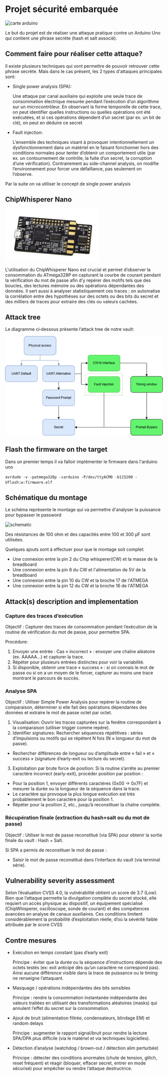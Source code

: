 # Projet sécurité embarquée

![carte arduino](img/arduino.avif)

Le but du projet est de réaliser une attaque pratique contre un Arduino Uno qui contient une phrase secrète (hash et salt associé). 

## Comment faire pour réaliser cette attaque?

Il existe plusieurs techniques qui vont permettre de pouvoir retrouver cette phrase secrète. Mais dans le cas présent, les 2 types d'attaques principales sont:

- Single power analysis (SPA):
  
  Une attaque par canal auxiliaire qui exploite une seule trace de consommation électrique mesurée pendant l’exécution d’un algorithme sur un microcontrôleur.
  En observant la forme temporelle de cette trace, on peut identifier quelles instructions ou quelles opérations ont été exécutées,
  et si ces opérations dépendent d’un secret (par ex. un bit de clé), on peut en déduire ce secret

- Fault injection:
  
  L’ensemble des techniques visant à provoquer intentionnellement un dysfonctionnement dans un matériel en le faisant fonctionner hors des conditions normales
  pour tenter d’obtenir un comportement utile (par ex. un contournement de contrôle, la fuite d’un secret, la corruption d’une vérification).
  Contrairement au side-channel analysis, on modifie l’environnement pour forcer une défaillance, pas seulement on l’observe.

Par la suite on va utiliser le concept de single power analysis
## ChipWhisperer Nano

![chipwhisperer](img/chip.jfif)

L'utilisation du ChipWhisperer Nano est crucial et permet d’observer la consommation du ATmega328P en capturant la courbe de courant pendant la vérification du mot de passe afin d’y repérer des motifs tels que des boucles, des lectures mémoire ou des opérations dépendantes des données. 
Il sert aussi à analyser statistiquement ces traces : on automatise la corrélation entre des hypothèses sur des octets ou des bits du secret et des milliers de traces pour extraire des clés ou valeurs cachées. 

## Attack tree

Le diagramme ci‑dessous présente l’attack tree de notre vault:

![attack tree](img/Diagramme.drawio.png)

## Flash the firmware on the target

Dans un premier temps il va falloir implémenter le firmware dans l'arduino uno

```avrdude -v -patmega328p -carduino -P/dev/ttyACM0 -b115200 -Uflash:w:firmware.elf```

## Schématique du montage

Le schéma représente le montage qui va permettre d'analyser la puissance pour bypasser le password

![schematic](img/schematic.png)

Des résistances de 100 ohm et des capacités entre 100 et 300 µF sont utilisées.

Quelques ajouts sont à effectuer pour que le montage soit complet:
- Une connexion entre la pin 2 du Chip whisperer(CW) et la masse de la breadboard
- Une connexion entre la pin 8 du CW et l'alimentation de 5V de la breadboard
- Une connexion entre la pin 10 du CW et la broche 17 de l'ATMEGA
- Une connexion entre la pin 12 du CW et la broche 16 de l'ATMEGA

## Attack(s) description and implementation

### Capture des traces d’exécution

Objectif : Capturer des traces de consommation pendant l’exécution de la routine de vérification du mot de passe, pour permettre SPA.

Procédure:

1. Envoyer une entrée : Cas « incorrect » : envoyer une chaîne aléatoire (ex. AAAAA…) et capturer la trace.
2. Répéter pour plusieurs entrées distinctes pour voir la variabilité.
3. Si disponible, obtenir une trace « success » : si on connais le mot de passe ou si on a un moyen de le forcer, capturer au moins une trace montrant le parcours de succès.

### Analyse SPA 

Objectif : Utiliser Simple Power Analysis pour repérer la routine de comparaison, déterminer si elle fait des opérations dépendantes des données et extraire le mot de passe octet par octet.

1. Visualisation: Ouvrir les traces capturées sur la fenêtre correspondant à la comparaison (utiliser trigger comme repère).
2. Identifier signatures: Rechercher séquences répétitives : séries d’impulsions ou motifs qui se répètent N fois (N ≈ longueur du mot de passe).
- Rechercher différences de longueur ou d’amplitude entre « fail » et « success » (signature d’early-exit ou lecture du secret).
3. Exploitation par brute force de position: Si la routine s’arrête au premier caractère incorrect (early-exit), procéder position par position :
- Pour la position 1, envoyer différents caractères (0x00 → 0x7F) et mesurer la durée ou la longueur de la séquence dans la trace.
- Le caractère qui provoque la plus longue exécution est très probablement le bon caractère pour la position 1.
- Répéter pour la position 2, etc., jusqu’à reconstituer la chaîne complète.

### Récupération finale (extraction du hash+salt ou du mot de passe)

Objectif : Utiliser le mot de passe reconstitué (via SPA) pour obtenir la sortie finale du vault : Hash + Salt.

Si SPA a permis de reconstituer le mot de passe :
- Saisir le mot de passe reconstitué dans l’interface du vault (via terminal série).

## Vulnerability severity assessment

Selon l’évaluation CVSS 4.0, la vulnérabilité obtient un score de 3.7 (Low).
Bien que l’attaque permette la divulgation complète du secret stocké, elle requiert un accès physique au dispositif, un équipement spécialisé (ChipWhisperer, oscilloscope, sonde de courant) et des compétences avancées en analyse de canaux auxiliaires.
Ces conditions limitent considérablement la probabilité d’exploitation réelle, d’où la sévérité faible attribuée par le score CVSS

## Contre mesures

- Exécution en temps constant (pas d’early exit)
  
  Principe : éviter que la durée ou la séquence d’instructions dépende des octets testés (ex: exit anticipé dès qu’un caractère ne correspond pas).
  Ainsi aucune différence visible dans la trace de puissance ou le timing ne renseigne l’attaquant.

- Masquage / opérations indépendantes des bits sensibles
  
  Principe : rendre la consommation instantanée indépendante des valeurs traitées en utilisant des transformations aléatoires (masks)
  qui annulent l’effet du secret sur la consommation.

- Ajout de bruit (alimentation filtrée, condensateurs, blindage EM) et random delays

  Principe : augmenter le rapport signal/bruit pour rendre la lecture SPA/DPA plus difficile  (via le matériel et via techniques logicielles).

- Détection d’analyse (watchdog / brown-out / détection alim perturbée)

  Principe : détecter des conditions anormales (chute de tension, glitch, reset fréquent) et réagir (bloquer, effacer secret, entrer en mode sécurisé)
  pour empêcher ou rendre l’attaque destructrice.
